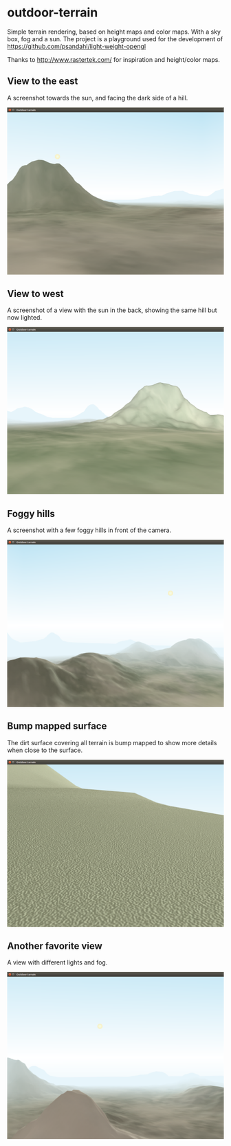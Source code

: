 # outdoor-terrain

Simple terrain rendering, based on height maps and color maps. With a sky box, fog and a sun.
The project is a playground used for the development of https://github.com/psandahl/light-weight-opengl

Thanks to http://www.rastertek.com/ for inspiration and height/color maps.

## View to the east

A screenshot towards the sun, and facing the dark side of a hill.

![View from the south](https://raw.githubusercontent.com/psandahl/outdoor-terrain/master/screenshots/to-the-east.png)

## View to west

A screenshot of a view with the sun in the back, showing the same hill but now
lighted.

![View to the west](https://raw.githubusercontent.com/psandahl/outdoor-terrain/master/screenshots/to-the-west.png)

## Foggy hills

A screenshot with a few foggy hills in front of the camera.

![Foggy hills](https://raw.githubusercontent.com/psandahl/outdoor-terrain/master/screenshots/foggy-hills.png)

## Bump mapped surface

The dirt surface covering all terrain is bump mapped to show more details
when close to the surface.

![Bump mapped surface](https://raw.githubusercontent.com/psandahl/outdoor-terrain/master/screenshots/bumped-surface.png)

## Another favorite view

A view with different lights and fog.

![Favorite view](https://raw.githubusercontent.com/psandahl/outdoor-terrain/master/screenshots/favorite-view.png)
